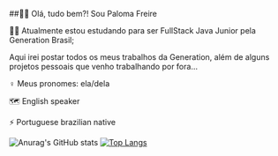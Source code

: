 

##🙋‍♀️ Olá, tudo bem?! Sou Paloma Freire

👩‍💻 Atualmente estou estudando para ser FullStack Java Junior pela Generation Brasil;

Aqui irei postar todos os meus trabalhos da Generation, além de alguns projetos pessoais que venho trabalhando por fora...

♀️ Meus pronomes: ela/dela

🗺️ English speaker

⚡ Portuguese brazilian native 


![Anurag's GitHub stats](https://github-readme-stats.vercel.app/api?username=Palomafreiire&show_icons=true&theme=panda)
[![Top Langs](https://github-readme-stats.vercel.app/api/top-langs/?username=palomafreiire&layout=compact&theme=panda)](https://github.com/palomafreiire/github-readme-stats)


  
          

          
          
                   





